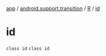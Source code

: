 [app](../../../index.md) / [android.support.transition](../../index.md) / [R](../index.md) / [id](.)

# id

`class id`
`class id`